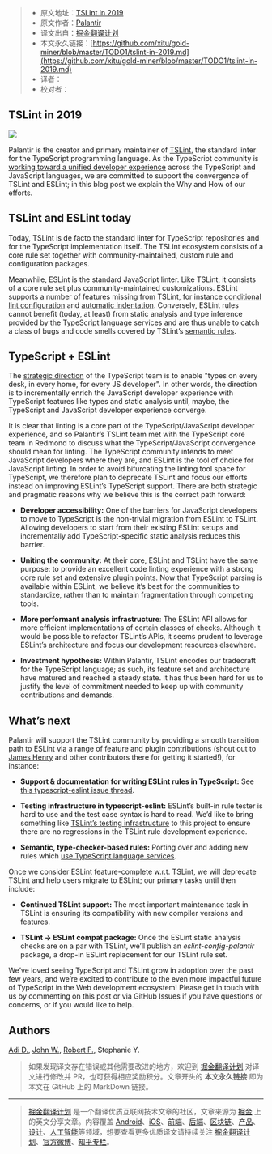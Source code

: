 > * 原文地址：[TSLint in 2019](https://medium.com/palantir/tslint-in-2019-1a144c2317a9)
> * 原文作者：[Palantir](https://medium.com/@palantir)
> * 译文出自：[掘金翻译计划](https://github.com/xitu/gold-miner)
> * 本文永久链接：[https://github.com/xitu/gold-miner/blob/master/TODO1/tslint-in-2019.md](https://github.com/xitu/gold-miner/blob/master/TODO1/tslint-in-2019.md)
> * 译者：
> * 校对者：

## TSLint in 2019

![](https://cdn-images-1.medium.com/max/5984/1*YtDebDXHLQIWDyJl2LWh8g.png)

Palantir is the creator and primary maintainer of [TSLint](https://github.com/palantir/tslint), the standard linter for the TypeScript programming language. As the TypeScript community is [working toward a unified developer experience](https://github.com/Microsoft/TypeScript/issues/29288) across the TypeScript and JavaScript languages, we are committed to support the convergence of TSLint and ESLint; in this blog post we explain the Why and How of our efforts.

## TSLint and ESLint today

Today, TSLint is de facto the standard linter for TypeScript repositories and for the TypeScript implementation itself. The TSLint ecosystem consists of a core rule set together with community-maintained, custom rule and configuration packages.

Meanwhile, ESLint is the standard JavaScript linter. Like TSLint, it consists of a core rule set plus community-maintained customizations. ESLint supports a number of features missing from TSLint, for instance [conditional lint configuration](https://github.com/palantir/tslint/issues/3447) and [automatic indentation](https://github.com/palantir/tslint/issues/2814). Conversely, ESLint rules cannot benefit (today, at least) from static analysis and type inference provided by the TypeScript language services and are thus unable to catch a class of bugs and code smells covered by TSLint’s [semantic rules](https://palantir.github.io/tslint/usage/type-checking/).

## TypeScript + ESLint

The [strategic direction](https://github.com/Microsoft/TypeScript/issues/29288) of the TypeScript team is to enable "types on every desk, in every home, for every JS developer". In other words, the direction is to incrementally enrich the JavaScript developer experience with TypeScript features like types and static analysis until, maybe, the TypeScript and JavaScript developer experience converge.

It is clear that linting is a core part of the TypeScript/JavaScript developer experience, and so Palantir’s TSLint team met with the TypeScript core team in Redmond to discuss what the TypeScript/JavaScript convergence should mean for linting. The TypeScript community intends to meet JavaScript developers where they are, and ESLint is the tool of choice for JavaScript linting. In order to avoid bifurcating the linting tool space for TypeScript, we therefore plan to deprecate TSLint and focus our efforts instead on improving ESLint’s TypeScript support. There are both strategic and pragmatic reasons why we believe this is the correct path forward:

* **Developer accessibility:** One of the barriers for JavaScript developers to move to TypeScript is the non-trivial migration from ESLint to TSLint. Allowing developers to start from their existing ESLint setups and incrementally add TypeScript-specific static analysis reduces this barrier.

* **Uniting the community:** At their core, ESLint and TSLint have the same purpose: to provide an excellent code linting experience with a strong core rule set and extensive plugin points. Now that TypeScript parsing is available within ESLint, we believe it’s best for the communities to standardize, rather than to maintain fragmentation through competing tools.

* **More performant analysis infrastructure**: The ESLint API allows for more efficient implementations of certain classes of checks. Although it would be possible to refactor TSLint’s APIs, it seems prudent to leverage ESLint’s architecture and focus our development resources elsewhere.

* **Investment hypothesis:** Within Palantir, TSLint encodes our tradecraft for the TypeScript language; as such, its feature set and architecture have matured and reached a steady state. It has thus been hard for us to justify the level of commitment needed to keep up with community contributions and demands.

## What’s next

Palantir will support the TSLint community by providing a smooth transition path to ESLint via a range of feature and plugin contributions (shout out to [James Henry](https://github.com/JamesHenry) and other contributors there for getting it started!), for instance:

* **Support & documentation for writing ESLint rules in TypeScript:** See [this typescript-eslint issue thread](https://github.com/typescript-eslint/typescript-eslint/issues/40).

* **Testing infrastructure in typescript-eslint:** ESLint’s built-in rule tester is hard to use and the test case syntax is hard to read. We’d like to bring something like [TSLint’s testing infrastructure](https://palantir.github.io/tslint/develop/testing-rules/) to this project to ensure there are no regressions in the TSLint rule development experience.

* **Semantic, type-checker-based rules:** Porting over and adding new rules which [use TypeScript language services](https://github.com/palantir/tslint/labels/Requires%20Type%20Checker).

Once we consider ESLint feature-complete w.r.t. TSLint, we will deprecate TSLint and help users migrate to ESLint; our primary tasks until then include:

* **Continued TSLint support:** The most important maintenance task in TSLint is ensuring its compatibility with new compiler versions and features.

* **TSLint → ESLint compat package:** Once the ESLint static analysis checks are on a par with TSLint, we’ll publish an *eslint-config-palantir* package, a drop-in ESLint replacement for our TSLint rule set.

We’ve loved seeing TypeScript and TSLint grow in adoption over the past few years, and we’re excited to contribute to the even more impactful future of TypeScript in the Web development ecosystem! Please get in touch with us by commenting on this post or via GitHub Issues if you have questions or concerns, or if you would like to help.

## Authors

[Adi D.](https://twitter.com/adi_dahiya), [John W.](https://github.com/johnwiseheart), [Robert F.](https://github.com/uschi2000), Stephanie Y.

> 如果发现译文存在错误或其他需要改进的地方，欢迎到 [掘金翻译计划](https://github.com/xitu/gold-miner) 对译文进行修改并 PR，也可获得相应奖励积分。文章开头的 **本文永久链接** 即为本文在 GitHub 上的 MarkDown 链接。

---

> [掘金翻译计划](https://github.com/xitu/gold-miner) 是一个翻译优质互联网技术文章的社区，文章来源为 [掘金](https://juejin.im) 上的英文分享文章。内容覆盖 [Android](https://github.com/xitu/gold-miner#android)、[iOS](https://github.com/xitu/gold-miner#ios)、[前端](https://github.com/xitu/gold-miner#前端)、[后端](https://github.com/xitu/gold-miner#后端)、[区块链](https://github.com/xitu/gold-miner#区块链)、[产品](https://github.com/xitu/gold-miner#产品)、[设计](https://github.com/xitu/gold-miner#设计)、[人工智能](https://github.com/xitu/gold-miner#人工智能)等领域，想要查看更多优质译文请持续关注 [掘金翻译计划](https://github.com/xitu/gold-miner)、[官方微博](http://weibo.com/juejinfanyi)、[知乎专栏](https://zhuanlan.zhihu.com/juejinfanyi)。
